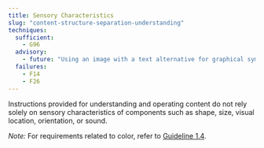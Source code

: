 ```yaml
---
title: Sensory Characteristics
slug: "content-structure-separation-understanding"
techniques:
  sufficient:
    - G96
  advisory:
    - future: "Using an image with a text alternative for graphical symbols instead of a Unicode font glyph with the desired graphical appearance but different meaning "
  failures:
    - F14
    - F26
---
```

Instructions provided for understanding and operating content do not rely solely on sensory characteristics of components such as shape, size, visual location, orientation, or sound.

*Note:* For requirements related to color, refer to <a href="#visual-audio-contrast">Guideline 1.4</a>.